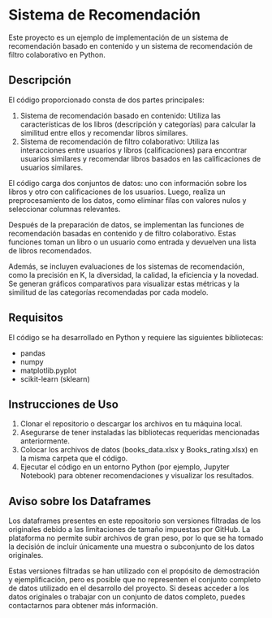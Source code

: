 # Sistema de Recomendación

Este proyecto es un ejemplo de implementación de un sistema de recomendación basado en contenido y un sistema de recomendación de filtro colaborativo en Python.

## Descripción

El código proporcionado consta de dos partes principales:

1. Sistema de recomendación basado en contenido: Utiliza las características de los libros (descripción y categorías) para calcular la similitud entre ellos y recomendar libros similares.
2. Sistema de recomendación de filtro colaborativo: Utiliza las interacciones entre usuarios y libros (calificaciones) para encontrar usuarios similares y recomendar libros basados en las calificaciones de usuarios similares.

El código carga dos conjuntos de datos: uno con información sobre los libros y otro con calificaciones de los usuarios. Luego, realiza un preprocesamiento de los datos, como eliminar filas con valores nulos y seleccionar columnas relevantes.

Después de la preparación de datos, se implementan las funciones de recomendación basadas en contenido y de filtro colaborativo. Estas funciones toman un libro o un usuario como entrada y devuelven una lista de libros recomendados.

Además, se incluyen evaluaciones de los sistemas de recomendación, como la precisión en K, la diversidad, la calidad, la eficiencia y la novedad. Se generan gráficos comparativos para visualizar estas métricas y la similitud de las categorías recomendadas por cada modelo.

## Requisitos

El código se ha desarrollado en Python y requiere las siguientes bibliotecas:

- pandas
- numpy
- matplotlib.pyplot
- scikit-learn (sklearn)

## Instrucciones de Uso

1. Clonar el repositorio o descargar los archivos en tu máquina local.
2. Asegurarse de tener instaladas las bibliotecas requeridas mencionadas anteriormente.
3. Colocar los archivos de datos (books_data.xlsx y Books_rating.xlsx) en la misma carpeta que el código.
4. Ejecutar el código en un entorno Python (por ejemplo, Jupyter Notebook) para obtener recomendaciones y visualizar los resultados.

## Aviso sobre los Dataframes

Los dataframes presentes en este repositorio son versiones filtradas de los originales debido a las limitaciones de tamaño impuestas por GitHub. La plataforma no permite subir archivos de gran peso, por lo que se ha tomado la decisión de incluir únicamente una muestra o subconjunto de los datos originales.

Estas versiones filtradas se han utilizado con el propósito de demostración y ejemplificación, pero es posible que no representen el conjunto completo de datos utilizado en el desarrollo del proyecto. Si deseas acceder a los datos originales o trabajar con un conjunto de datos completo, puedes contactarnos para obtener más información.




